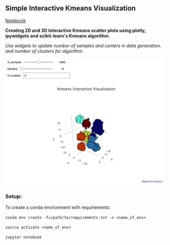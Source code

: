 ## Simple Interactive Kmeans Visualization
[Notebook](notebooks/kmeans_viz.ipynb)

**Creating 2D and 3D interactive Kmeans scatter plots using plotly, ipywidgets and scikit-learn's Kmeans algorithm.** 

*Use widgets to update number of samples and centers in data generation, and number of clusters for algorithm.*

<img src="images/3d_demo.gif" alt="3d_demo.gif" width="600"/>




### Setup:</b>

To create a conda environment with requirements:

```conda env create -f=/path/to/requirements.txt -n <name_of_env>```</b>

```source activate <name_of_env>```</b>

```jupyter notebook```
